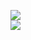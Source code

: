 [![](https://img.shields.io/badge/Made%20With-Github%20Spray-lightgrey.svg?style=for-the-badge&logo=github)](https://github.com/Annihil/github-spray#13924)  
[![](https://i.imgur.com/2DrTn0Z.gif)](https://github.com/Annihil/github-spray)